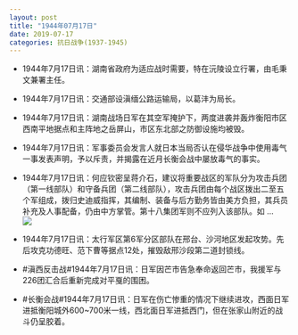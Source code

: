 ```yaml
---
layout: post
title: "1944年07月17日"
date: 2019-07-17
categories: 抗日战争(1937-1945)
---
```


<meta name="referrer" content="no-referrer" />

- 1944年7月17日讯：湖南省政府为适应战时需要，特在沅陵设立行署，由毛秉文兼署主任。 

- 1944年7月17日讯：交通部设滇缅公路运输局，以葛沣为局长。 

- 1944年7月17日讯：湖南战场日军在其空军掩护下，两度进袭并轰炸衡阳市区西南平地据点和主阵地之岳屏山，市区东北部之防御设施均被毁。 

- 1944年7月17日讯：军事委员会发言人就日本当局否认在侵华战争中使用毒气一事发表声明，予以斥责，并揭露在近月长衡会战中屡放毒气的事实。 

- 1944年7月17日讯：何应钦密呈蒋介石，建议将重要战区的军队分为攻击兵团（第一线部队）和守备兵团（第二线部队），攻击兵团由每个战区拨出二至五个军组成，拨归史迪威指挥，其编制、装备与后方勤务皆由美方负担，其兵员补充及人事配备，仍由中方掌管。第十八集团军则不应列入该部队。如 ... <br/><img src="https://wx2.sinaimg.cn/large/aca367d8ly1g52zpsod0dj20c809zjrf.jpg" />

- 1944年7月17日讯：太行军区第6军分区部队在邢台、沙河地区发起攻势。先后攻克功德旺、范下曹等据点12处，摧毁敌邢沙段第二道封锁线。 

- #滇西反击战#1944年7月17日讯：日军因芒市告急奉命返回芒市，我援军与226团汇合后重新完成对平戛的围困。 

- #长衡会战#1944年7月17日讯：日军在伤亡惨重的情况下继续进攻，西面日军进抵衡阳城外600~700米一线，西北面日军进抵西门，但在张家山附近的战斗仍呈胶着。 

